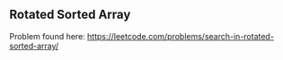 ## Rotated Sorted Array

Problem found here: https://leetcode.com/problems/search-in-rotated-sorted-array/

